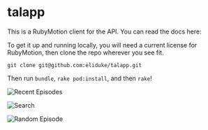 talapp
===================

This is a RubyMotion client for the [](thisamericanlife.co) API. You can read the docs here:

[](http://thisamericanlife.co/about)

To get it up and running locally, you will need a current license for RubyMotion, then clone the repo wherever you see fit.

```
git clone git@github.com:eliduke/talapp.git
```

Then run `bundle`, `rake pod:install`, and then `rake`!

![Recent Episodes](https://www.dropbox.com/s/a626824s2taquvu/Screenshot%202015-12-31%2013.29.00.png)

![Search](https://www.dropbox.com/s/im2mtfwc4drtr88/Screenshot%202015-12-31%2013.29.50.png)

![Random Episode](https://www.dropbox.com/s/0gd5tpuzoj59q8g/Screenshot%202015-12-31%2013.30.21.png)